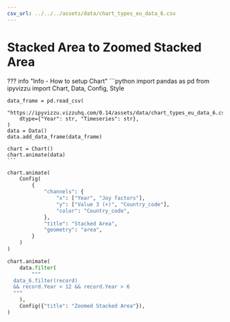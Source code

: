 ```yaml
---
csv_url: ../../../assets/data/chart_types_eu_data_6.csv
---
```


# Stacked Area to Zoomed Stacked Area

<div id="example_01"></div>

??? info "Info - How to setup Chart"
    ```python
    import pandas as pd
    from ipyvizzu import Chart, Data, Config, Style

    data_frame = pd.read_csv(
        "https://ipyvizzu.vizzuhq.com/0.14/assets/data/chart_types_eu_data_6.csv",
        dtype={"Year": str, "Timeseries": str},
    )
    data = Data()
    data.add_data_frame(data_frame)

    chart = Chart()
    chart.animate(data)
    ```

```python
chart.animate(
    Config(
        {
            "channels": {
                "x": ["Year", "Joy factors"],
                "y": ["Value 3 (+)", "Country_code"],
                "color": "Country_code",
            },
            "title": "Stacked Area",
            "geometry": "area",
        }
    )
)

chart.animate(
    data.filter(
        """
  data_6.filter(record) 
  && record.Year < 12 && record.Year > 6
  """
    ),
    Config({"title": "Zoomed Stacked Area"}),
)
```

<script src="./zoom_area.js"></script>
